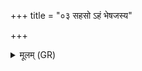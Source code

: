 +++
title = "०३ सहसो ऽहं भेषजस्य"

+++
<details><summary>मूलम् (GR)</summary>

सहसो ऽहं भेषजस्य  
दिव्यस्य नाम जग्रभ ।  
व्य् आशिषैव तस्थिरे  
यक्ष्मासः पुरुषाद् अधि ॥
</details>